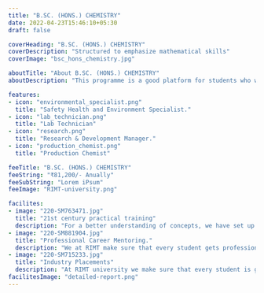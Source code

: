 ```yaml
---
title: "B.SC. (HONS.) CHEMISTRY"
date: 2022-04-23T15:46:10+05:30
draft: false

coverHeading: "B.SC. (HONS.) CHEMISTRY"
coverDescription: "Structured to emphasize mathematical skills"
coverImage: "bsc_hons_chemistry.jpg"

aboutTitle: "About B.SC. (HONS.) CHEMISTRY"
aboutDescription: "This programme is a good platform for students who want to pursue careers within or outside chemistry, or if they wish to take further postgraduate training in, for example, education or in a specialized masters programme before going on to a research career. Students get a solid grounding in all aspects of chemistry and can choose to combine this with some non-chemical options to broaden their education."

features:
- icon: "environmental_specialist.png"
  title: "Safety Health and Environment Specialist."
- icon: "lab_technician.png"
  title: "Lab Technician"
- icon: "research.png"
  title: "Research & Development Manager."
- icon: "production_chemist.png"
  title: "Production Chemist"

feeTitle: "B.SC. (HONS.) CHEMISTRY"
feeString: "₹81,200/- Anually"
feeSubString: "Lorem iPsum"
feeImage: "RIMT-university.png"

facilites:
- image: "220-SM763471.jpg"
  title: "21st century practical training"
  description: "For a better understanding of concepts, we have set up advanced 21st-century tools equipped with advanced training methods so that students can learn every concept practically in a better way."
- image: "220-SM881904.jpg"
  title: "Professional Career Mentoring."
  description: "We at RIMT make sure that every student gets professional career mentoring from the industry experts to set career targets & for this we have created a career & placement cell too."
- image: "220-SM715233.jpg"
  title: "Industry Placements"
  description: "At RIMT university we make sure that every student is getting placed, each year more than 500 companies visit the campus of RIMT to hire our brightest of the talents"
facilitesImage: "detailed-report.png"
---
```


